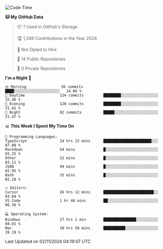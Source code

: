 <!--START_SECTION:waka-->
![Code Time](http://img.shields.io/badge/Code%20Time-6%2C304%20hrs%2029%20mins-blue)

**🐱 My GitHub Data** 

> 📦 ? Used in GitHub's Storage 
 > 
> 🏆 1,349 Contributions in the Year 2024
 > 
> 🚫 Not Opted to Hire
 > 
> 📜 14 Public Repositories 
 > 
> 🔑 0 Private Repositories 
 > 
**I'm a Night 🦉** 

```text
🌞 Morning                56 commits          ████░░░░░░░░░░░░░░░░░░░░░   14.66 % 
🌆 Daytime                124 commits         ████████░░░░░░░░░░░░░░░░░   32.46 % 
🌃 Evening                120 commits         ████████░░░░░░░░░░░░░░░░░   31.41 % 
🌙 Night                  82 commits          █████░░░░░░░░░░░░░░░░░░░░   21.47 % 
```


📊 **This Week I Spent My Time On** 

```text
💬 Programming Languages: 
TypeScript               24 hrs 22 mins      ██████████████████████░░░   87.08 % 
Markdown                 54 mins             █░░░░░░░░░░░░░░░░░░░░░░░░   03.25 % 
Other                    52 mins             █░░░░░░░░░░░░░░░░░░░░░░░░   03.11 % 
JSON                     49 mins             █░░░░░░░░░░░░░░░░░░░░░░░░   02.95 % 
Bash                     35 mins             █░░░░░░░░░░░░░░░░░░░░░░░░   02.10 % 

🔥 Editors: 
Cursor                   26 hrs 12 mins      ███████████████████████░░   93.64 % 
VS Code                  1 hr 46 mins        ██░░░░░░░░░░░░░░░░░░░░░░░   06.36 % 

💻 Operating System: 
Windows                  17 hrs 1 min        ███████████████░░░░░░░░░░   60.81 % 
Mac                      10 hrs 58 mins      ██████████░░░░░░░░░░░░░░░   39.19 % 
```


 Last Updated on 02/11/2024 04:19:07 UTC
<!--END_SECTION:waka-->

